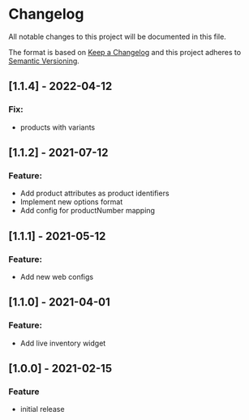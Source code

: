 # Changelog

All notable changes to this project will be documented in this file.

The format is based on [Keep a Changelog](http://keepachangelog.com/) and this project adheres to [Semantic Versioning](http://semver.org/).

## [1.1.4] - 2022-04-12

### Fix:
- products with variants

## [1.1.2] - 2021-07-12

### Feature:
- Add product attributes as product identifiers
- Implement new options format
- Add config for productNumber mapping

## [1.1.1] - 2021-05-12

### Feature:
- Add new web configs

## [1.1.0] - 2021-04-01
### Feature:
- Add live inventory widget

## [1.0.0] - 2021-02-15
### Feature
- initial release

[Unreleased]: https://github.com/retail-red/magento-2/compare/main...HEAD
